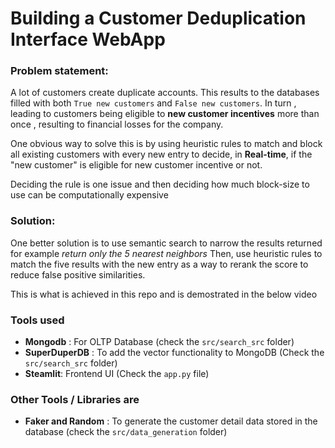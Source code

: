 # Building a Customer Deduplication Interface WebApp

### Problem statement:
A lot of customers create duplicate accounts. This results to the databases filled with both `True new customers` and `False new customers`. In turn , leading to customers being eligible to **new customer incentives** more than once , resulting to financial losses for the company.

One obvious way to solve this is by using heuristic rules to match and block all  existing customers with every new entry to decide, in **Real-time**, if the "new customer" is eligible for new customer incentive or not.

Deciding the rule is one issue and then deciding how much block-size to use can be computationally expensive

### Solution:
One better solution is to use semantic search to narrow the results returned for example _return only the 5 nearest neighbors_ Then, use heuristic rules to match the five results with the new entry as a way to rerank the score to reduce false positive similarities.

This is what is achieved in this repo and is demostrated in the below video

### Tools used
- **Mongodb** : For OLTP Database (check the `src/search_src` folder)
- **SuperDuperDB** : To add the vector functionality to MongoDB (Check the `src/search_src` folder)
- **Steamlit**: Frontend UI (Check the `app.py` file)

### Other Tools / Libraries are
- **Faker and Random** : To generate the customer detail data stored in the database (check the `src/data_generation` folder)
